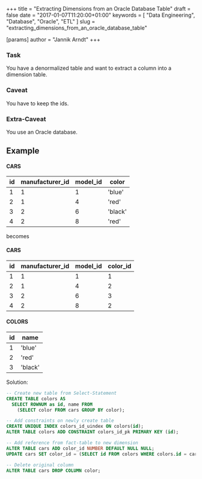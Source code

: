 +++
title = "Extracting Dimensions from an Oracle Database Table"
draft = false
date = "2017-01-07T11:20:00+01:00"
keywords = [ "Data Engineering", "Database", "Oracle", "ETL" ]
slug = "extracting_dimensions_from_an_oracle_database_table"

[params]
  author = "Jannik Arndt"
+++

### Task
You have a denormalized table and want to extract a column into a dimension table.

### Caveat
You have to keep the ids.

### Extra-Caveat
You use an Oracle database.

## Example

#### CARS

| id  | manufacturer_id | model_id | color   |
| --- | --------------- | -------- | ------- |
| 1   | 1               | 1        | 'blue'  |
| 2   | 1               | 4        | 'red'   |
| 3   | 2               | 6        | 'black' |
| 4   | 2               | 8        | 'red'   |

becomes

#### CARS

| id | manufacturer_id | model_id | color_id   |
| ---| --------------- | -------- | ---------- |
| 1  | 1               | 1        | 1          |
| 2  | 1               | 4        | 2          |
| 3  | 2               | 6        | 3          |
| 4  | 2               | 8        | 2          |

#### COLORS

|  id | name    |
| --- | ------- |
|  1  | 'blue'  |
|  2  | 'red'   |
|  3  | 'black' |


Solution:

```SQL
-- Create new table from Select-Statement
CREATE TABLE colors AS
  SELECT ROWNUM as id, name FROM
    (SELECT color FROM cars GROUP BY color);

-- Add constraints on newly create table
CREATE UNIQUE INDEX colors_id_uindex ON colors(id);
ALTER TABLE colors ADD CONSTRAINT colors_id_pk PRIMARY KEY (id);

-- Add reference from fact-table to new dimension
ALTER TABLE cars ADD color_id NUMBER DEFAULT NULL NULL;
UPDATE cars SET color_id = (SELECT id FROM colors WHERE colors.id = cars.color);

-- Delete original column
ALTER TABLE cars DROP COLUMN color;
```
